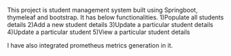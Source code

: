 This project is student management system built using Springboot, thymeleaf and bootstrap. It has below functionalities.
1)Populate all students details
2)Add a new student details
3)Update a particular student details
4)Update a particular student
5)View a particular student details

I have also integrated prometheus metrics generation in it.
